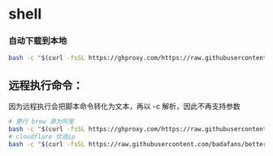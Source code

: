 # shell


### 自动下载到本地
```bash
bash -c "$(curl -fsSL https://ghproxy.com/https://raw.githubusercontent.com/Jetereting/shell/main/down.sh)"
```

## 远程执行命令：
因为远程执行会把脚本命令转化为文本，再以 -c 解析，因此不再支持参数
```bash
# 更行 brew 源为阿里
bash -c "$(curl -fsSL https://ghproxy.com/https://raw.githubusercontent.com/Jetereting/shell/main/brew.sh)"
# cloudflare 优选ip
bash -c "$(curl -fsSL https://raw.githubusercontent.com/badafans/better-cloudflare-ip/master/shell/cf.sh)"
```

